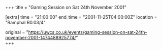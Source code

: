 +++
title = "Gaming Session on Sat 24th November 2001"

[extra]
time = "21:00:00"
end_time = "2001-11-25T04:00:00Z"
location = "Ramphal R0.03/4"

original = "https://uwcs.co.uk/events/gaming-session-on-sat-24th-november-2001-1474488925774/"    
+++



